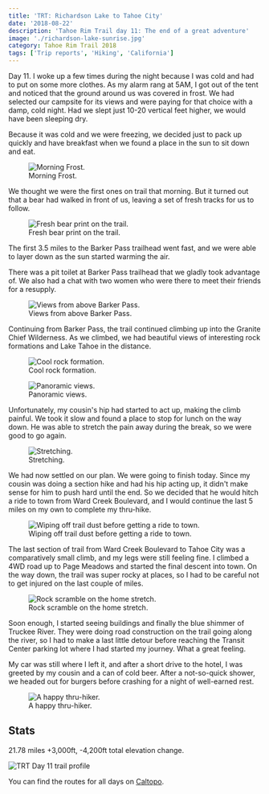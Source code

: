 ```yaml
---
title: 'TRT: Richardson Lake to Tahoe City'
date: '2018-08-22'
description: 'Tahoe Rim Trail day 11: The end of a great adventure'
image: './richardson-lake-sunrise.jpg'
category: Tahoe Rim Trail 2018
tags: ['Trip reports', 'Hiking', 'California']
---
```


Day 11. I woke up a few times during the night because I was cold and had to put on some more clothes. As my alarm rang at 5AM, I got out of the tent and noticed that the ground around us was covered in frost. We had selected our campsite for its views and were paying for that choice with a damp, cold night. Had we slept just 10-20 vertical feet higher, we would have been sleeping dry.

Because it was cold and we were freezing, we decided just to pack up quickly and have breakfast when we found a place in the sun to sit down and eat.

<figure>
  <img src="morning-frost.jpg" alt="Morning Frost.">
  <figcaption>Morning Frost.</figcaption>
</figure>

We thought we were the first ones on trail that morning. But it turned out that a bear had walked in front of us, leaving a set of fresh tracks for us to follow.

<figure>
  <img src="bear-print-on-the-trt.jpg" alt="Fresh bear print on the trail.">
  <figcaption>Fresh bear print on the trail.</figcaption>
</figure>

The first 3.5 miles to the Barker Pass trailhead went fast, and we were able to layer down as the sun started warming the air.

There was a pit toilet at Barker Pass trailhead that we gladly took advantage of. We also had a chat with two women who were there to meet their friends for a resupply.

<figure>
  <img src="views-atop-barker-pass.jpg" alt="Views from above Barker Pass.">
  <figcaption>Views from above Barker Pass.</figcaption>
</figure>

Continuing from Barker Pass, the trail continued climbing up into the Granite Chief Wilderness. As we climbed, we had beautiful views of interesting rock formations and Lake Tahoe in the distance.

<figure>
  <img src="cool-rock-formation.jpg" alt="Cool rock formation.">
  <figcaption>Cool rock formation.</figcaption>
</figure>

<figure class="full-width">
  <img src="panoramic-views.jpg" alt="Panoramic views.">
  <figcaption>Panoramic views.</figcaption>
</figure>

Unfortunately, my cousin's hip had started to act up, making the climb painful. We took it slow and found a place to stop for lunch on the way down. He was able to stretch the pain away during the break, so we were good to go again.

<figure>
  <img src="stretching.jpg" alt="Stretching.">
  <figcaption>Stretching.</figcaption>
</figure>

We had now settled on our plan. We were going to finish today. Since my cousin was doing a section hike and had his hip acting up, it didn't make sense for him to push hard until the end. So we decided that he would hitch a ride to town from Ward Creek Boulevard, and I would continue the last 5 miles on my own to complete my thru-hike.

<figure>
  <img src="wiping-off-trail-dust.jpg" alt="Wiping off trail dust before getting a ride to town.">
  <figcaption>Wiping off trail dust before getting a ride to town.</figcaption>
</figure>

The last section of trail from Ward Creek Boulevard to Tahoe City was a comparatively small climb, and my legs were still feeling fine. I climbed a 4WD road up to Page Meadows and started the final descent into town. On the way down, the trail was super rocky at places, so I had to be careful not to get injured on the last couple of miles.

<figure>
  <img src="rock-scramble.jpg" alt="Rock scramble on the home stretch.">
  <figcaption>Rock scramble on the home stretch.</figcaption>
</figure>

Soon enough, I started seeing buildings and finally the blue shimmer of Truckee River. They were doing road construction on the trail going along the river, so I had to make a last little detour before reaching the Transit Center parking lot where I had started my journey. What a great feeling.

My car was still where I left it, and after a short drive to the hotel, I was greeted by my cousin and a can of cold beer. After a not-so-quick shower, we headed out for burgers before crashing for a night of well-earned rest.

<figure>
  <img src="happy-thru-hiker.jpg" alt="A happy thru-hiker.">
  <figcaption>A happy thru-hiker.</figcaption>
</figure>

## Stats

21.78 miles +3,000ft, -4,200ft total elevation change.

![TRT Day 11 trail profile](profile.png)

You can find the routes for all days on [Caltopo](https://caltopo.com/m/HJ0L).
